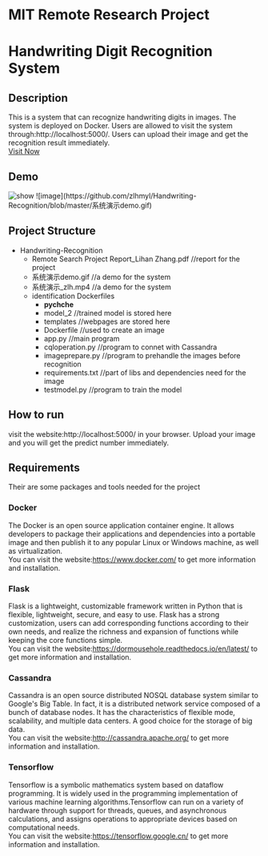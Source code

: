 # MIT Remote Research Project 
Handwriting Digit Recognition System
===

Description
---
This is a system that can recognize handwriting digits in images. The system is deployed on Docker. Users are allowed to visit the system through:http://localhost:5000/. Users can upload their image and get the recognition result immediately.<br>
[Visit Now](http://localhost:5000/)

Demo
---
<img src="https://github.com/zlhmyl/Handwriting-Recognition/blob/master/系统演示demo.gif" alt="show" />
![image](https://github.com/zlhmyl/Handwriting-Recognition/blob/master/系统演示demo.gif)

Project Structure
---
* Handwriting-Recognition
  * Remote Search Project Report_Lihan Zhang.pdf //report for the project
  * 系统演示demo.gif //a demo for the system
  * 系统演示_zlh.mp4 //a demo for the system
  * identification Dockerfiles 
    * __pychche__
    * model_2  //trained model is stored here
    * templates  //webpages are stored here
    * Dockerfile //used to create an image
    * app.py //main program
    * cqloperation.py  //program to connet with Cassandra
    * imageprepare.py  //program to prehandle the images before recognition
    * requirements.txt //part of libs and dependencies need for the image
    * testmodel.py //program to train the model
  


How to run
---
visit the website:http://localhost:5000/ in your browser. Upload your image and you will get the predict number immediately.


Requirements
---
Their are some packages and tools needed for the project
### Docker
The Docker is an open source application container engine. It allows developers to package their applications and dependencies into a portable image and then publish it to any popular Linux or Windows machine, as well as virtualization.<br>
You can visit the website:https://www.docker.com/ to get more information and installation.

### Flask
Flask is a lightweight, customizable framework written in Python that is flexible, lightweight, secure, and easy to use. Flask has a strong customization, users can add corresponding functions according to their own needs, and realize the richness and expansion of functions while keeping the core functions simple. <br>
You can visit the website:https://dormousehole.readthedocs.io/en/latest/ to get more information and installation.


### Cassandra
Cassandra is an open source distributed NOSQL database system similar to Google's Big Table. In fact, it is a distributed network service composed of a bunch of database nodes. It has the characteristics of flexible mode, scalability, and multiple data centers. A good choice for the storage of big data.<br>
You can visit the website:http://cassandra.apache.org/ to get more information and installation.

### Tensorflow
Tensorflow is a symbolic mathematics system based on dataflow programming. It is widely used in the programming implementation of various machine learning algorithms.Tensorflow can run on a variety of hardware through support for threads, queues, and asynchronous calculations, and assigns operations to appropriate devices based on computational needs.<br>
You can visit the website:https://tensorflow.google.cn/ to get more information and installation.








